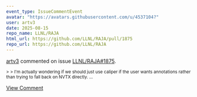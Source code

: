 ```yaml
---
event_type: IssueCommentEvent
avatar: "https://avatars.githubusercontent.com/u/4537104?"
user: artv3
date: 2025-08-15
repo_name: LLNL/RAJA
html_url: https://github.com/LLNL/RAJA/pull/1875
repo_url: https://github.com/LLNL/RAJA
---
```


<a href='https://github.com/artv3' target='_blank'>artv3</a> commented on issue <a href='https://github.com/LLNL/RAJA/pull/1875' target='_blank'>LLNL/RAJA#1875</a>.

<small>> > I'm actually wondering if we should just use caliper if the user wants annotations rather than trying to fall back on NVTX directly....</small>

<a href='https://github.com/LLNL/RAJA/pull/1875' target='_blank'>View Comment</a>